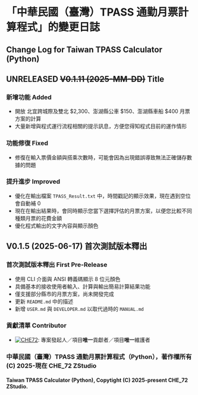 # 「中華民國（臺灣）TPASS 通勤月票計算程式」的變更日誌
## Change Log for Taiwan TPASS Calculator (Python)

## UNRELEASED ~~V0.1.11 (2025-MM-DD)~~ Title
### 新增功能 Added
- 開放 北宜跨城際及雙北 \$2,300、澎湖縣公車 \$150、澎湖縣車船 \$400 月票方案的計算
- 大量新增與程式運行流程相關的提示訊息，方便您得知程式目前的運作情形
### 功能修復 Fixed
- 修復在輸入票價金額與搭乘次數時，可能會因為出現錯誤導致無法正確儲存數據的問題
### 提升進步 Improved
- 優化在輸出檔案 `TPASS_Result.txt` 中，時間戳記的顯示效果，現在遇到空位會自動補 0
- 現在在輸出結果時，會同時顯示您當下選擇評估的月票方案，以便您比較不同種類月票的花費金額
- 優化程式輸出的文字內容與顯示顏色

## V0.1.5 (2025-06-17) 首次測試版本釋出
### 首次測試版本釋出 First Pre-Release
- 使用 CLI 介面與 ANSI 轉義碼顯示 8 位元顏色
- 具備基本的接收使用者輸入、計算與輸出簡易計算結果功能
- 僅支援部分縣市的月票方案，尚未開發完成
- 更新 `README.md` 中的描述
- 新增 `USER.md` 與 `DEVELOPER.md` 以取代過時的 `MANUAL.md`
### 貢獻清單 Contributor
- [![CHE72](https://img.shields.io/badge/CHE72-181717.svg?logo=github&logoColor=white)](https://github.com/CHE72): 專案發起人／項目**唯一**貢獻者／項目**唯一**維護者  

### 中華民國（臺灣）TPASS 通勤月票計算程式（Python），著作權所有 (C) 2025-現在 CHE_72 ZStudio  
#### Taiwan TPASS Calculator (Python), Copytight (C) 2025-present CHE_72 ZStudio.  